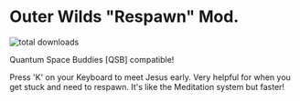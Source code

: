# Outer Wilds "Respawn" Mod.

![total downloads](https://img.shields.io/github/downloads/gurrenm3/OuterWilds_SuicideMod/total 'total downloads for API')

Quantum Space Buddies [QSB] compatible!

Press 'K' on your Keyboard to meet Jesus early. Very helpful for when you get stuck and need to respawn.
It's like the Meditation system but faster!

